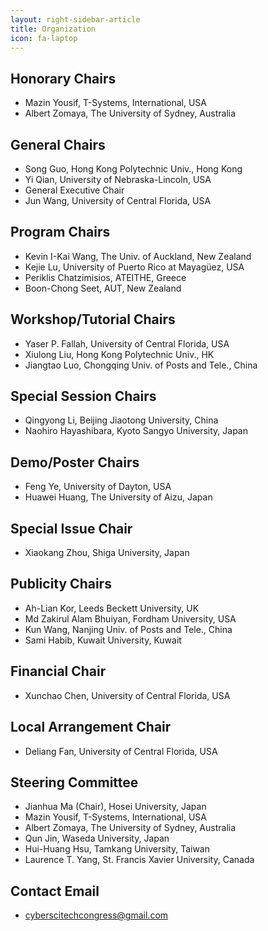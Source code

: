 ```yaml
---
layout: right-sidebar-article
title: Organization
icon: fa-laptop
---
```


## Honorary Chairs

- Mazin Yousif, T-Systems, International, USA
- Albert Zomaya, The University of Sydney, Australia

## General Chairs

- Song Guo, Hong Kong Polytechnic Univ., Hong Kong
- Yi Qian, University of Nebraska-Lincoln, USA
- General Executive Chair
- Jun Wang, University of Central Florida, USA

## Program Chairs 

- Kevin I-Kai Wang, The Univ. of Auckland, New Zealand
- Kejie Lu, University of Puerto Rico at Mayagüez, USA
- Periklis Chatzimisios, ATEITHE, Greece
- Boon-Chong Seet, AUT, New Zealand

## Workshop/Tutorial Chairs 

- Yaser P. Fallah, University of Central Florida, USA
- Xiulong Liu, Hong Kong Polytechnic Univ., HK
- Jiangtao Luo, Chongqing Univ. of Posts and Tele., China

## Special Session Chairs

- Qingyong Li, Beijing Jiaotong University, China
- Naohiro Hayashibara, Kyoto Sangyo University, Japan

## Demo/Poster Chairs

- Feng Ye, University of Dayton, USA
- Huawei Huang, The University of Aizu, Japan

## Special Issue Chair 

- Xiaokang Zhou, Shiga University, Japan

## Publicity Chairs 

- Ah-Lian Kor, Leeds Beckett University, UK
- Md Zakirul Alam Bhuiyan, Fordham University, USA
- Kun Wang, Nanjing Univ. of Posts and Tele., China
- Sami Habib, Kuwait University, Kuwait

## Financial Chair

- Xunchao Chen, University of Central Florida, USA

## Local Arrangement Chair 

- Deliang Fan, University of Central Florida, USA

## Steering Committee 

- Jianhua Ma (Chair), Hosei University, Japan
- Mazin Yousif, T-Systems, International, USA
- Albert Zomaya, The University of Sydney, Australia
- Qun Jin, Waseda University, Japan
- Hui-Huang Hsu, Tamkang University, Taiwan
- Laurence T. Yang, St. Francis Xavier University, Canada

## Contact Email

- [cyberscitechcongress@gmail.com](mailto:cyberscitechcongress@gmail.com)


